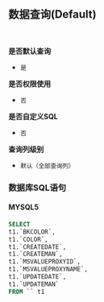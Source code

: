 ## 数据查询(Default) <!-- {docsify-ignore-all} -->



<br>
<p class="panel-title"><b>是否默认查询</b></p>

* `是`

<p class="panel-title"><b>是否权限使用</b></p>

* `否`

<p class="panel-title"><b>是否自定义SQL</b></p>

* `否`

<p class="panel-title"><b>查询列级别</b></p>

* `默认（全部查询列）`




### 数据库SQL语句

#### MYSQL5

```sql
SELECT
t1.`BKCOLOR`,
t1.`COLOR`,
t1.`CREATEDATE`,
t1.`CREATEMAN`,
t1.`MSVALUEPROXYID`,
t1.`MSVALUEPROXYNAME`,
t1.`UPDATEDATE`,
t1.`UPDATEMAN`
FROM `` t1 


```
